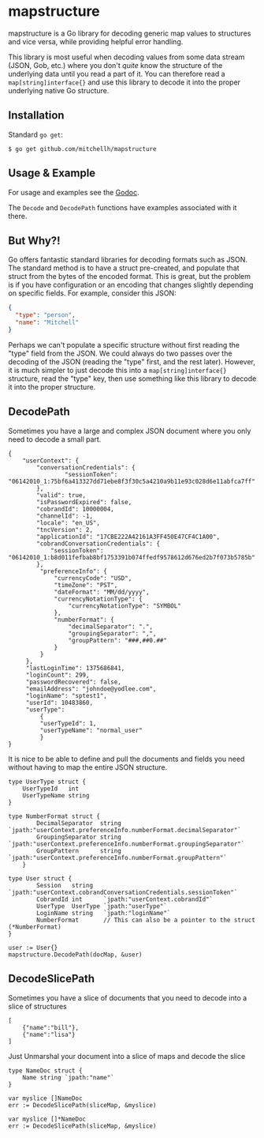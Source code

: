 # mapstructure

mapstructure is a Go library for decoding generic map values to structures
and vice versa, while providing helpful error handling.

This library is most useful when decoding values from some data stream (JSON,
Gob, etc.) where you don't _quite_ know the structure of the underlying data
until you read a part of it. You can therefore read a `map[string]interface{}`
and use this library to decode it into the proper underlying native Go
structure.

## Installation

Standard `go get`:

```
$ go get github.com/mitchellh/mapstructure
```

## Usage & Example

For usage and examples see the [Godoc](http://godoc.org/github.com/mitchellh/mapstructure).

The `Decode` and `DecodePath` functions have examples associated with it there.

## But Why?!

Go offers fantastic standard libraries for decoding formats such as JSON.
The standard method is to have a struct pre-created, and populate that struct
from the bytes of the encoded format. This is great, but the problem is if
you have configuration or an encoding that changes slightly depending on
specific fields. For example, consider this JSON:

```json
{
  "type": "person",
  "name": "Mitchell"
}
```

Perhaps we can't populate a specific structure without first reading
the "type" field from the JSON. We could always do two passes over the
decoding of the JSON (reading the "type" first, and the rest later).
However, it is much simpler to just decode this into a `map[string]interface{}`
structure, read the "type" key, then use something like this library
to decode it into the proper structure.

## DecodePath

Sometimes you have a large and complex JSON document where you only need to decode
a small part.

```
{
	"userContext": {
		"conversationCredentials": {
	            "sessionToken": "06142010_1:75bf6a413327dd71ebe8f3f30c5a4210a9b11e93c028d6e11abfca7ff"
	    },
	    "valid": true,
	    "isPasswordExpired": false,
	    "cobrandId": 10000004,
	    "channelId": -1,
	    "locale": "en_US",
	    "tncVersion": 2,
	    "applicationId": "17CBE222A42161A3FF450E47CF4C1A00",
	    "cobrandConversationCredentials": {
	        "sessionToken": "06142010_1:b8d011fefbab8bf1753391b074ffedf9578612d676ed2b7f073b5785b"
	    },
	     "preferenceInfo": {
	         "currencyCode": "USD",
	         "timeZone": "PST",
	         "dateFormat": "MM/dd/yyyy",
	         "currencyNotationType": {
	             "currencyNotationType": "SYMBOL"
	         },
	         "numberFormat": {
	             "decimalSeparator": ".",
	             "groupingSeparator": ",",
	             "groupPattern": "###,##0.##"
	         }
	     }
	 },
	 "lastLoginTime": 1375686841,
	 "loginCount": 299,
	 "passwordRecovered": false,
	 "emailAddress": "johndoe@yodlee.com",
	 "loginName": "sptest1",
	 "userId": 10483860,
	 "userType":
	     {
	     "userTypeId": 1,
	     "userTypeName": "normal_user"
	     }
}
```

It is nice to be able to define and pull the documents and fields you need without
having to map the entire JSON structure.

```
type UserType struct {
	UserTypeId   int
	UserTypeName string
}

type NumberFormat struct {
		DecimalSeparator  string `jpath:"userContext.preferenceInfo.numberFormat.decimalSeparator"`
		GroupingSeparator string `jpath:"userContext.preferenceInfo.numberFormat.groupingSeparator"`
		GroupPattern      string `jpath:"userContext.preferenceInfo.numberFormat.groupPattern"`
	}
	
type User struct {
		Session   string   `jpath:"userContext.cobrandConversationCredentials.sessionToken"`
		CobrandId int      `jpath:"userContext.cobrandId"`
		UserType  UserType `jpath:"userType"`
		LoginName string   `jpath:"loginName"`
		NumberFormat       // This can also be a pointer to the struct (*NumberFormat)
}

user := User{}
mapstructure.DecodePath(docMap, &user)
```

## DecodeSlicePath

Sometimes you have a slice of documents that you need to decode into a slice of structures

```
[
	{"name":"bill"},
	{"name":"lisa"}
]
```

Just Unmarshal your document into a slice of maps and decode the slice

```
type NameDoc struct {
	Name string `jpath:"name"`
}

var myslice []NameDoc
err := DecodeSlicePath(sliceMap, &myslice)

var myslice []*NameDoc
err := DecodeSlicePath(sliceMap, &myslice)
```
